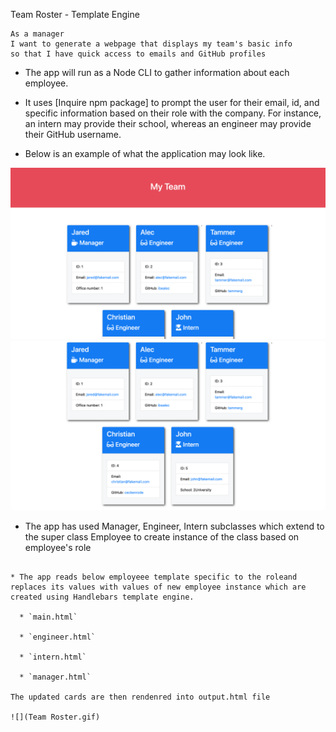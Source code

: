 Team Roster - Template Engine

```
As a manager
I want to generate a webpage that displays my team's basic info
so that I have quick access to emails and GitHub profiles
```
* The app will run as a Node CLI to gather information about each employee.

* It uses [Inquire npm package] to prompt the user for their email, id, and specific information based on their role with the company. For instance, an intern may provide their school, whereas an engineer may provide their GitHub username.
 

* Below is an example of what the application may look like. 

![Employee Summary 1](./Assets/10-OOP-homework-demo-1.png)
![Employee Summary 2](./Assets/10-OOP-homework-demo-2.png)


* The app has used Manager, Engineer, Intern subclasses which extend to the super class Employee to create instance of the class based on employee's role
```

* The app reads below employeee template specific to the roleand  replaces its values with values of new employee instance which are created using Handlebars template engine.

  * `main.html`

  * `engineer.html`
  
  * `intern.html`
  
  * `manager.html`

The updated cards are then rendenred into output.html file

![](Team Roster.gif)
